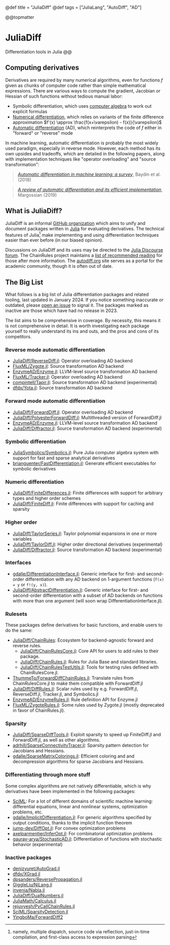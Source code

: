 @def title = "JuliaDiff"
@def tags = ["JuliaLang", "AutoDiff", "AD"]

@@topmatter
# JuliaDiff
Differentiation tools in Julia
@@

## Computing derivatives

Derivatives are required by many numerical algorithms, even for functions $f$ given as chunks of computer code rather than simple mathematical expressions.
There are various ways to compute the gradient, Jacobian or Hessian of such functions without tedious manual labor:

- Symbolic differentiation, which uses [computer algebra](https://en.wikipedia.org/wiki/Computer_algebra) to work out explicit formulas
- [Numerical differentiation](https://en.wikipedia.org/wiki/Numerical_differentiation), which relies on variants of the finite difference approximation $f'(x) \approx \frac{f(x+\varepsilon) - f(x)}{\varepsilon}$
- [Automatic differentiation](https://en.wikipedia.org/wiki/Automatic_differentiation) (AD), which reinterprets the code of $f$ either in "forward" or "reverse" mode

In machine learning, automatic differentiation is probably the most widely used paradigm, especially in reverse mode.
However, each method has its own upsides and tradeoffs, which are detailed in the following papers, along with implementation techniques like "operator overloading" and "source transformation":

> [_Automatic differentiation in machine learning: a survey_](https://jmlr.org/papers/v18/17-468.html), Baydin et al. (2018)

> [_A review of automatic differentiation and its efficient implementation_](https://arxiv.org/abs/1811.05031), Margossian (2019)

## What is JuliaDiff?

JuliaDiff is an informal [GitHub organization](https://github.com/JuliaDiff/) which aims to unify and document packages written in [Julia](https://julialang.org) for evaluating derivatives.
The technical features of Julia[^1] make implementing and using differentiation techniques easier than ever before (in our biased opinion).

Discussions on JuliaDiff and its uses may be directed to the [Julia Discourse forum](https://discourse.julialang.org/).
The ChainRules project maintains a [list of recommended reading](https://www.juliadiff.org/ChainRulesCore.jl/stable/FAQ.html#Where-can-I-learn-more-about-AD-?) for those after more information.
The [autodiff.org](http://www.autodiff.org/) site serves as a portal for the academic community, though it is often out of date.

## The Big List

What follows is a big list of Julia differentiation packages and related tooling, last updated in January 2024.
If you notice something inaccurate or outdated, please [open an issue](https://github.com/JuliaDiff/juliadiff.github.io/issues) to signal it.
The packages marked as inactive are those which have had no release in 2023.

The list aims to be comprehensive in coverage.
By necessity, this means it is not comprehensive in detail.
It is worth investigating each package yourself to really understand its ins and outs, and the pros and cons of its competitors.

### Reverse mode automatic differentiation

- [JuliaDiff/ReverseDiff.jl](https://github.com/JuliaDiff/ReverseDiff.jl): Operator overloading AD backend
- [FluxML/Zygote.jl](https://github.com/FluxML/Zygote.jl): Source transformation AD backend
- [EnzymeAD/Enzyme.jl](https://github.com/EnzymeAD/Enzyme.jl): LLVM-level source transformation AD backend
- [FluxML/Tracker.jl](https://github.com/FluxML/Tracker.jl): Operator overloading AD backend
- [compintell/Tapir.jl](https://github.com/compintell/Tapir.jl): Source transformation AD backend (experimental)
- [dfdx/Yota.jl](https://github.com/dfdx/Yota.jl): Source transformation AD backend

### Forward mode automatic differentiation

- [JuliaDiff/ForwardDiff.jl](https://github.com/JuliaDiff/ForwardDiff.jl): Operator overloading AD backend
- [JuliaDiff/PolyesterForwardDiff.jl](https://github.com/JuliaDiff/PolyesterForwardDiff.jl): Multithreaded version of ForwardDiff.jl
- [EnzymeAD/Enzyme.jl](https://github.com/EnzymeAD/Enzyme.jl): LLVM-level source transformation AD backend
- [JuliaDiff/Diffractor.jl](https://github.com/JuliaDiff/Diffractor.jl): Source transformation AD backend (experimental)

### Symbolic differentiation

- [JuliaSymbolics/Symbolics.jl](https://github.com/JuliaSymbolics/Symbolics.jl): Pure Julia computer algebra system with support for fast and sparse analytical derivatives
- [brianguenter/FastDifferentiation.jl](https://github.com/brianguenter/FastDifferentiation.jl): Generate efficient executables for symbolic derivatives

### Numeric differentiation

- [JuliaDiff/FiniteDifferences.jl](https://github.com/JuliaDiff/FiniteDifferences.jl): Finite differences with support for arbitrary types and higher order schemes
- [JuliaDiff/FiniteDiff.jl](https://github.com/JuliaDiff/FiniteDiff.jl): Finite differences with support for caching and sparsity

### Higher order

- [JuliaDiff/TaylorSeries.jl](https://github.com/JuliaDiff/TaylorSeries.jl): Taylor polynomial expansions in one or more variables
- [JuliaDiff/TaylorDiff.jl](https://github.com/JuliaDiff/TaylorDiff.jl): Higher order directional derivatives (experimental)
- [JuliaDiff/Diffractor.jl](https://github.com/JuliaDiff/Diffractor.jl): Source transformation AD backend (experimental)

### Interfaces

- [gdalle/DifferentiationInterface.jl](https://github.com/gdalle/DifferentiationInterface.jl): Generic interface for first- and second-order differentiation with any AD backend on 1-argument functions (`f(x) = y` or `f!(y, x)`).
- [JuliaDiff/AbstractDifferentiation.jl](https://github.com/JuliaDiff/AbstractDifferentiation.jl): Generic interface for first- and second-order differentiation with a subset of AD backends on functions with more than one argument (will soon wrap DifferentiationInterface.jl).

### Rulesets

These packages define derivatives for basic functions, and enable users to do the same:

- [JuliaDiff/ChainRules](https://www.juliadiff.org/ChainRulesCore.jl/stable/): Ecosystem for backend-agnostic forward and reverse rules.
  - [JuliaDiff/ChainRulesCore.jl](https://github.com/JuliaDiff/ChainRulesCore.jl): Core API for users to add rules to their package.
  - [JuliaDiff/ChainRules.jl](https://github.com/JuliaDiff/ChainRules.jl/): Rules for Julia Base and standard libraries.
  - [JuliaDiff/ChainRulesTestUtils.jl](https://github.com/JuliaDiff/ChainRulesTestUtils.jl/): Tools for testing rules defined with ChainRulesCore.jl.
- [ThummeTo/ForwardDiffChainRules.jl](https://github.com/ThummeTo/ForwardDiffChainRules.jl): Translate rules from ChainRulesCore.jl to make them compatible with ForwardDiff.jl
- [JuliaDiff/DiffRules.jl](https://github.com/JuliaDiff/DiffRules.jl): Scalar rules used by e.g. ForwardDiff.jl, ReverseDiff.jl, Tracker.jl, and Symbolics.jl
- [EnzymeAD/EnzymeRules.jl](https://enzymead.github.io/Enzyme.jl/stable/generated/custom_rule/): Rule definition API for Enzyme.jl
- [FluxML/ZygoteRules.jl](https://github.com/FluxML/ZygoteRules.jl): Some rules used by Zygote.jl (mostly deprecated in favor of ChainRules.jl).

### Sparsity

- [JuliaDiff/SparseDiffTools.jl](https://github.com/JuliaDiff/SparseDiffTools.jl): Exploit sparsity to speed up FiniteDiff.jl and ForwardDiff.jl, as well as other algorithms.
- [adrhill/SparseConnectivityTracer.jl](https://github.com/adrhill/SparseConnectivityTracer.jl): Sparsity pattern detection for Jacobians and Hessians.
- [gdalle/SparseMatrixColorings.jl](https://github.com/gdalle/SparseMatrixColorings.jl): Efficient coloring and and decompression algorithms for sparse Jacobians and Hessians.

### Differentiating through more stuff

Some complex algorithms are not natively differentiable, which is why derivatives have been implemented in the following packages:

- [SciML](https://github.com/SciML): For a lot of different domains of scientific machine learning: differential equations, linear and nonlinear systems, optimization problems, etc.
- [gdalle/ImplicitDifferentiation.jl](https://github.com/gdalle/ImplicitDifferentiation.jl): For generic algorithms specified by output conditions, thanks to the implicit function theorem
- [jump-dev/DiffOpt.jl](https://github.com/jump-dev/DiffOpt.jl): For convex optimization problems
- [axelparmentier/InferOpt.jl](https://github.com/axelparmentier/InferOpt.jl): For combinatorial optimization problems
- [gaurav-arya/StochasticAD.jl](https://github.com/gaurav-arya/StochasticAD.jl): Differentiation of functions with stochastic behavior (experimental)

### Inactive packages

- [denizyuret/AutoGrad.jl](https://github.com/denizyuret/AutoGrad.jl)
- [dfdx/XGrad.jl](https://github.com/dfdx/XGrad.jl)
- [dpsanders/ReversePropagation.jl](https://github.com/dpsanders/ReversePropagation.jl)
- [GiggleLiu/NiLang.jl](https://github.com/GiggleLiu/NiLang.jl)
- [invenia/Nabla.jl](https://github.com/invenia/Nabla.jl/)
- [JuliaDiff/DualNumbers.jl](https://github.com/JuliaDiff/DualNumbers.jl)
- [JuliaMath/Calculus.jl](https://github.com/JuliaMath/Calculus.jl)
- [rejuvyesh/PyCallChainRules.jl](https://github.com/rejuvyesh/PyCallChainRules.jl)
- [SciML/SparsityDetection.jl](https://github.com/SciML/SparsityDetection.jl)
- [YingboMa/ForwardDiff2](https://github.com/YingboMa//ForwardDiff2.jl)

[^1]: namely, multiple dispatch, source code via reflection, just-in-time compilation, and first-class access to expression parsing
